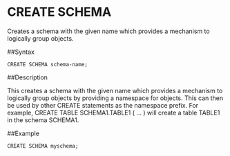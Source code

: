 # CREATE SCHEMA

Creates a schema with the given name which provides a mechanism to logically group objects.

##Syntax

``` pre
CREATE SCHEMA schema-name;
```

<a id="create-schema__section_0944689B84B945FBB8259BA9C0C2977F"></a>
##Description

This creates a schema with the given name which provides a mechanism to logically group objects by providing a namespace for objects. This can then be used by other CREATE statements as the namespace prefix. For example, CREATE TABLE SCHEMA1.TABLE1 ( ... ) will create a table TABLE1 in the schema SCHEMA1. 
<!-- The DEFAULT SERVER GROUPS for a schema specifies the server groups used by the CREATE TABLE statement by default when no explicit server groups have been mentioned. 

SECURITY RELATED INFO (WHEN IMPLEMENTED)
The CREATE SCHEMA statement is subject to access control when the [snappydata.sql-authorization](../../reference/configuration_parameters/snappydata.sql-authorization.md) property is set to true for the system. Only the system user can create a schema with a name different from the current user name, and only the system user can specify `AUTHORIZATION user-name` with a *user-name* other than the current user name.

There is no single owner of the entire distributed system. Instead, ownership is defined by the distributed member joining the system. The distributed member process must boot up using theuser attribute in the properties to indicate owner of that process. A member that boots in this way can create a schema or grant access to a schema across the distributed system.
-->
##Example

``` pre
CREATE SCHEMA myschema;
```
<!-- SECURITY RELATED INFO (WHEN IMPLEMENTED)
–- create schema that uses the authorization id 'shared' as schema-name
CREATE SCHEMA AUTHORIZATION shared;

-- create schema flights and authorize anita to all the objects that use the schema.
CREATE SCHEMA flights AUTHORIZATION anita;

-->


